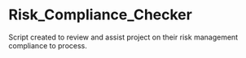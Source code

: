# Risk_Compliance_Checker

Script created to review and assist project on their risk management compliance to process.
